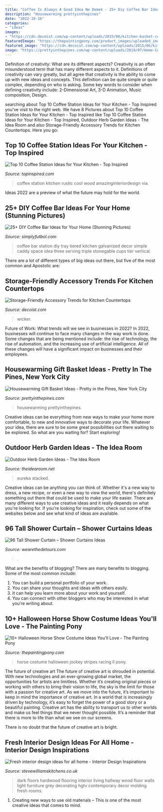 ```yaml
---
title: "Coffee Is Always A Good Idea Ne Demek - 25+ Diy Coffee Bar Ideas For Your Home (stunning Pictures)"
description: "Housewarming prettyinthepines"
date: "2022-10-16"
categories:
- "ideas"
images:
- "https://cdn.decoist.com/wp-content/uploads/2015/06/kitchen-basket-coffee.jpg"
featuredImage: "https://thepaintingpony.com/product_images/uploaded_images/racing-stripes-horse-halloween-costume.jpg"
featured_image: "https://cdn.decoist.com/wp-content/uploads/2015/06/kitchen-basket-coffee.jpg"
image: "https://prettyinthepines.com/wp-content/uploads/2019/07/Home-Centric-Housewarming-5-scaled.jpg"
---
```



Definition of creativity: What are its different aspects?
Creativity is an often misunderstood term that has many different aspects to it. Definitions of creativity can vary greatly, but all agree that creativity is the ability to come up with new ideas and concepts. This definition can be quite simple or quite complex, depending on who is asking. Some key words to consider when defining creativity include: 2-Dimensional Art, 3-D Animation, Music composition, Design.

	

		
searching about Top 10 Coffee Station Ideas for Your Kitchen - Top Inspired you've visit to the right web. We have 8 Pictures about Top 10 Coffee Station Ideas for Your Kitchen - Top Inspired like Top 10 Coffee Station Ideas for Your Kitchen - Top Inspired, Outdoor Herb Garden Ideas - The Idea Room and also Storage-Friendly Accessory Trends for Kitchen Countertops. Here you go:
		
    
## Top 10 Coffee Station Ideas For Your Kitchen - Top Inspired

<img loading=lazy src="https://www.topinspired.com/wp-content/uploads/2018/03/Rustic-Coffee-Station.jpg" onerror="this.onerror=null;this.src='https://tse4.mm.bing.net/th?id=OIP.6E_eKVBUZ0JEUfbcRX9S7gHaFq&amp;pid=15.1';" alt="Top 10 Coffee Station Ideas for Your Kitchen - Top Inspired">

_Source: topinspired.com_

>coffee station kitchen rustic cool wood amazinginteriordesign via. 

	

Ideas 2022 are a preview of what the future may hold for the world.

    
## 25+ DIY Coffee Bar Ideas For Your Home (Stunning Pictures)

<img loading=lazy src="https://simplyfutbol.com/wp-content/uploads/2017/10/c-users-ajibade-desktop-project-fk-coffee-bar-s.jpeg" onerror="this.onerror=null;this.src='https://tse4.mm.bing.net/th?id=OIP.bk4T73w8bZZdtXIudbAYdgHaLH&amp;pid=15.1';" alt="25+ DIY Coffee Bar Ideas for Your Home (Stunning Pictures)">

_Source: simplyfutbol.com_

>coffee bar station diy tray tiered kitchen galvanized decor simple caddy space idea three serving triple stonegable cups tier vertical. 

	

There are a lot of different types of big ideas out there, but five of the most common and Apostolic are: 

    
## Storage-Friendly Accessory Trends For Kitchen Countertops

<img loading=lazy src="https://cdn.decoist.com/wp-content/uploads/2015/06/kitchen-basket-coffee.jpg" onerror="this.onerror=null;this.src='https://tse1.mm.bing.net/th?id=OIP.j4lvS3hSF4ddQ3IhkRJ_bAHaLH&amp;pid=15.1';" alt="Storage-Friendly Accessory Trends for Kitchen Countertops">

_Source: decoist.com_

>wicker. 

	

Future of Work: What trends will we see in businesses in 2022?
In 2022, businesses will continue to face many changes in the way work is done. Some changes that are being mentioned include: the rise of technology, the rise of automation, and the increasing use of artificial intelligence. All of these changes will have a significant impact on businesses and their employees.

    
## Housewarming Gift Basket Ideas - Pretty In The Pines, New York City

<img loading=lazy src="https://prettyinthepines.com/wp-content/uploads/2019/07/Home-Centric-Housewarming-5-scaled.jpg" onerror="this.onerror=null;this.src='https://tse3.mm.bing.net/th?id=OIP.xsHOdU6MlY0SB5FUSHt6eAHaLG&amp;pid=15.1';" alt="Housewarming Gift Basket Ideas - Pretty in the Pines, New York City">

_Source: prettyinthepines.com_

>housewarming prettyinthepines. 

	

Creative ideas can be everything from new ways to make your home more comfortable, to new and innovative ways to decorate your life. Whatever your idea, there are sure to be some great possibilities out there waiting to be explored. So what are you waiting for? Start exploring!

    
## Outdoor Herb Garden Ideas - The Idea Room

<img loading=lazy src="https://www.theidearoom.net/wp-content/uploads/2015/04/garden21.jpg" onerror="this.onerror=null;this.src='https://tse3.mm.bing.net/th?id=OIP.w7H1TEBGkDjB3scd-Cl6ggHaLE&amp;pid=15.1';" alt="Outdoor Herb Garden Ideas - The Idea Room">

_Source: theidearoom.net_

>eureka stacked. 

	

Creative ideas can be anything you can think of. Whether it's a new way to dress, a new recipe, or even a new way to view the world, there's definitely something out there that could be used to make your life easier. There are many different ways to use creative ideas and it really depends on what you're looking for. If you're looking for inspiration, check out some of the websites below and see what kind of ideas are available.

    
## 96 Tall Shower Curtain – Shower Curtains Ideas

<img loading=lazy src="https://wearethedetours.com/wp-content/uploads/2018/02/coffee-tables-extra-long-shower-curtain-liner-96-inch-curtain-78-with-regard-to-proportions-736-x-1104.jpg" onerror="this.onerror=null;this.src='https://tse2.mm.bing.net/th?id=OIP.CjEeyB8xcPfMPBAzMpo0dQHaLH&amp;pid=15.1';" alt="96 Tall Shower Curtain – Shower Curtains Ideas">

_Source: wearethedetours.com_

>. 

	

What are the benefits of blogging?
There are many benefits to blogging. Some of the most common include: 
1. You can build a personal portfolio of your work. 
2. You can share your thoughts and ideas with others easily. 
3. It can help you learn more about your work and yourself. 
4. You can connect with other bloggers who may be interested in what you’re writing about. 

    
## 10+ Halloween Horse Show Costume Ideas You&#039;ll Love - The Painting Pony

<img loading=lazy src="https://thepaintingpony.com/product_images/uploaded_images/racing-stripes-horse-halloween-costume.jpg" onerror="this.onerror=null;this.src='https://tse4.mm.bing.net/th?id=OIP.6jzJMtW7EGsm3t3BaywTngHaGu&amp;pid=15.1';" alt="10+ Halloween Horse Show Costume Ideas You&#039;ll Love - The Painting Pony">

_Source: thepaintingpony.com_

>horse costume halloween jockey stripes racing ll pony. 

	

The future of creative art
The future of creative art is shrouded in potential. With new technologies and an ever-growing global market, the opportunities for artists are limitless. Whether it’s creating original pieces or working with others to bring their vision to life, the sky is the limit for those with a passion for creative art.
As we move into the future, it’s important to keep in mind the importance of creative art. In a world that is increasingly driven by technology, it’s easy to forget the power of a good story or a beautiful painting. Creative art has the ability to transport us to other worlds and make us feel things that we never thought possible. It’s a reminder that there is more to life than what we see on our screens.

There is no doubt that the future of creative art is bright.

    
## Fresh Interior Design Ideas For All Home - Interior Design Inspirations

<img loading=lazy src="http://www.stevewilliamskitchens.co.uk/wp-content/uploads/2016/04/dark-hardwood-floors.jpg" onerror="this.onerror=null;this.src='https://tse1.mm.bing.net/th?id=OIP.PFulOvodMfHncAPoJHxFHQHaE7&amp;pid=15.1';" alt="Fresh interior design ideas for all home - Interior Design Inspirations">

_Source: stevewilliamskitchens.co.uk_

>dark floors hardwood flooring interior living hallway wood floor walls light furniture grey decorating hgtv contemporary decor molding fresh rooms. 

	

1. Creating new ways to use old materials – This is one of the most creative ideas that comes to mind.

